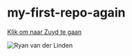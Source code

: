 # my-first-repo-again

[Klik om naar Zuyd te gaan](https://www.zuyd.nl/)

![Ryan van der Linden](https://th.bing.com/th/id/R.77c44ee03a253e1c9f61fca7a364e140?rik=lbRiX6iVti9KNQ&pid=ImgRaw&r=0&sres=1&sresct=1)
